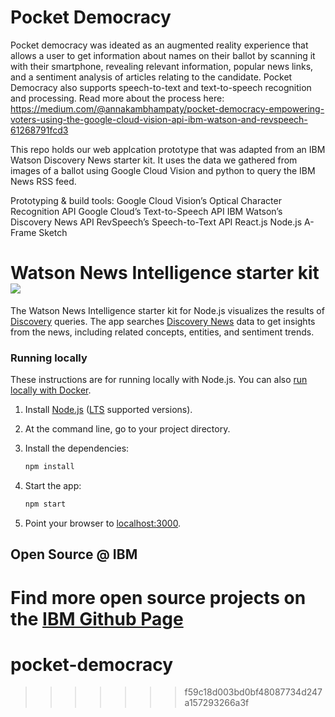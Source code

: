 # Pocket Democracy
Pocket democracy was ideated as an augmented reality experience that allows a user to get information about names on their ballot by scanning it with their smartphone, revealing relevant information, popular news links, and a sentiment analysis of articles relating to the candidate. Pocket Democracy also supports speech-to-text and text-to-speech recognition and processing. Read more about the process here: https://medium.com/@annakambhampaty/pocket-democracy-empowering-voters-using-the-google-cloud-vision-api-ibm-watson-and-revspeech-61268791fcd3

This repo holds our web applcation prototype that was adapted from an IBM Watson Discovery News starter kit. It uses the data we gathered from images of a ballot using Google Cloud Vision and python to query the IBM News RSS feed.

Prototyping & build tools:
Google Cloud Vision’s Optical Character Recognition API
Google Cloud’s Text-to-Speech API
IBM Watson’s Discovery News API
RevSpeech’s Speech-to-Text API
React.js
Node.js
A-Frame
Sketch

# Watson News Intelligence starter kit [![](https://img.shields.io/badge/bluemix-powered-blue.svg)](https://bluemix.net)

The Watson News Intelligence starter kit for Node.js visualizes the results of [Discovery](https://www.ibm.com/watson/services/discovery) queries. The app searches [Discovery News](https://www.ibm.com/watson/services/discovery-news) data to get insights from the news, including related concepts, entities, and sentiment trends.

### Running locally

These instructions are for running locally with Node.js. You can also [run locally with Docker](#running-locally-with-docker).

1. Install [Node.js](https://nodejs.org) ([LTS](https://github.com/nodejs/Release) supported versions). 

1. At the command line, go to your project directory.

1. Install the dependencies:

    ```sh
    npm install
    ```

1. Start the app:

    ```sh
    npm start
    ```

1. Point your browser to [localhost:3000](http://localhost:3000).


## Open Source @ IBM

  Find more open source projects on the [IBM Github Page](http://ibm.github.io/)
=======
# pocket-democracy
>>>>>>> f59c18d003bd0bf48087734d247a157293266a3f
